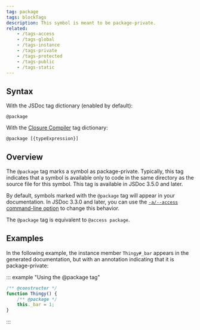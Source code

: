 ```yaml
---
tag: package
tags: blockTags
description: This symbol is meant to be package-private.
related:
    - /tags-access
    - /tags-global
    - /tags-instance
    - /tags-private
    - /tags-protected
    - /tags-public
    - /tags-static
---
```


## Syntax

With the JSDoc tag dictionary (enabled by default):

`@package`

With the [Closure Compiler][closure] tag dictionary:

`@package [{typeExpression}]`

[closure]: https://github.com/google/closure-compiler/wiki/Annotating-JavaScript-for-the-Closure-Compiler#jsdoc-tags


## Overview

The `@package` tag marks a symbol as package-private. Typically, this tag indicates that a symbol is
available only to code in the same directory as the source file for this symbol. This tag is
available in JSDoc 3.5.0 and later.

By default, symbols marked with the `@package` tag will appear in your documentation. In JSDoc
3.3.0 and later, you can use the [`-a/--access` command-line option][access-option] to change this
behavior.

The `@package` tag is equivalent to `@access package`.

[access-option]: /about-commandline


## Examples

In the following example, the instance member `Thingy#_bar` appears in the generated documentation,
but with an annotation indicating that it is package-private:

::: example "Using the @package tag"

```js
/** @constructor */
function Thingy() {
    /** @package */
    this._bar = 1;
}
```
:::
